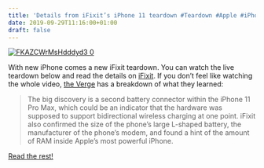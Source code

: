 ```yaml
---
title: 'Details from iFixit’s iPhone 11 teardown #Teardown #Apple #iPhone11'
date: 2019-09-29T11:16:00+01:00
draft: false
---
```


[![FKAZCWrMsHdddyd3 0](https://cdn-blog.adafruit.com/uploads/2019/09/fKAZCWrMsHdddyd3.0.jpg "fKAZCWrMsHdddyd3.0.jpg")](https://www.theverge.com/circuitbreaker/2019/9/23/20879456/ifixit-iphone-11-pro-max-teardown-bilateral-charging-intel-modem-ram)

With new iPhone comes a new iFixit teardown. You can watch the live teardown below and read the details on [iFixit](https://www.ifixit.com/Teardown/iPhone+11+Pro+Max+Teardown/126000). If you don’t feel like watching the whole video, [the Verge](https://www.theverge.com/circuitbreaker/2019/9/23/20879456/ifixit-iphone-11-pro-max-teardown-bilateral-charging-intel-modem-ram) has a breakdown of what they learned:

> The big discovery is a second battery connector within the iPhone 11 Pro Max, which could be an indicator that the hardware was supposed to support bidirectional wireless charging at one point. iFixit also confirmed the size of the phone’s large L-shaped battery, the manufacturer of the phone’s modem, and found a hint of the amount of RAM inside Apple’s most powerful iPhone.

[Read the rest!](https://www.theverge.com/circuitbreaker/2019/9/23/20879456/ifixit-iphone-11-pro-max-teardown-bilateral-charging-intel-modem-ram)